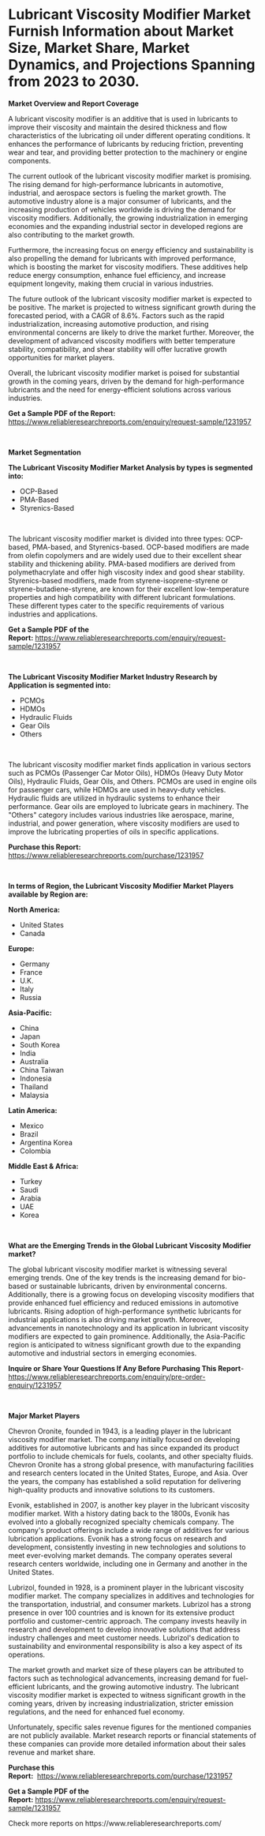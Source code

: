<p><h1>Lubricant Viscosity Modifier Market Furnish Information about Market Size, Market Share, Market Dynamics, and Projections Spanning from 2023 to 2030.</h1></p><p><strong>Market Overview and Report Coverage</strong></p>
<p><p>A lubricant viscosity modifier is an additive that is used in lubricants to improve their viscosity and maintain the desired thickness and flow characteristics of the lubricating oil under different operating conditions. It enhances the performance of lubricants by reducing friction, preventing wear and tear, and providing better protection to the machinery or engine components.</p><p>The current outlook of the lubricant viscosity modifier market is promising. The rising demand for high-performance lubricants in automotive, industrial, and aerospace sectors is fueling the market growth. The automotive industry alone is a major consumer of lubricants, and the increasing production of vehicles worldwide is driving the demand for viscosity modifiers. Additionally, the growing industrialization in emerging economies and the expanding industrial sector in developed regions are also contributing to the market growth.</p><p>Furthermore, the increasing focus on energy efficiency and sustainability is also propelling the demand for lubricants with improved performance, which is boosting the market for viscosity modifiers. These additives help reduce energy consumption, enhance fuel efficiency, and increase equipment longevity, making them crucial in various industries.</p><p>The future outlook of the lubricant viscosity modifier market is expected to be positive. The market is projected to witness significant growth during the forecasted period, with a CAGR of 8.6%. Factors such as the rapid industrialization, increasing automotive production, and rising environmental concerns are likely to drive the market further. Moreover, the development of advanced viscosity modifiers with better temperature stability, compatibility, and shear stability will offer lucrative growth opportunities for market players.</p><p>Overall, the lubricant viscosity modifier market is poised for substantial growth in the coming years, driven by the demand for high-performance lubricants and the need for energy-efficient solutions across various industries.</p></p>
<p><strong>Get a Sample PDF of the Report:</strong> <a href="https://www.reliableresearchreports.com/enquiry/request-sample/1231957">https://www.reliableresearchreports.com/enquiry/request-sample/1231957</a></p>
<p>&nbsp;</p>
<p><strong>Market Segmentation</strong></p>
<p><strong>The Lubricant Viscosity Modifier Market Analysis by types is segmented into:</strong></p>
<p><ul><li>OCP-Based</li><li>PMA-Based</li><li>Styrenics-Based</li></ul></p>
<p>&nbsp;</p>
<p><p>The lubricant viscosity modifier market is divided into three types: OCP-based, PMA-based, and Styrenics-based. OCP-based modifiers are made from olefin copolymers and are widely used due to their excellent shear stability and thickening ability. PMA-based modifiers are derived from polymethacrylate and offer high viscosity index and good shear stability. Styrenics-based modifiers, made from styrene-isoprene-styrene or styrene-butadiene-styrene, are known for their excellent low-temperature properties and high compatibility with different lubricant formulations. These different types cater to the specific requirements of various industries and applications.</p></p>
<p><strong>Get a Sample PDF of the Report:</strong>&nbsp;<a href="https://www.reliableresearchreports.com/enquiry/request-sample/1231957">https://www.reliableresearchreports.com/enquiry/request-sample/1231957</a></p>
<p>&nbsp;</p>
<p><strong>The Lubricant Viscosity Modifier Market Industry Research by Application is segmented into:</strong></p>
<p><ul><li>PCMOs</li><li>HDMOs</li><li>Hydraulic Fluids</li><li>Gear Oils</li><li>Others</li></ul></p>
<p>&nbsp;</p>
<p><p>The lubricant viscosity modifier market finds application in various sectors such as PCMOs (Passenger Car Motor Oils), HDMOs (Heavy Duty Motor Oils), Hydraulic Fluids, Gear Oils, and Others. PCMOs are used in engine oils for passenger cars, while HDMOs are used in heavy-duty vehicles. Hydraulic fluids are utilized in hydraulic systems to enhance their performance. Gear oils are employed to lubricate gears in machinery. The "Others" category includes various industries like aerospace, marine, industrial, and power generation, where viscosity modifiers are used to improve the lubricating properties of oils in specific applications.</p></p>
<p><strong>Purchase this Report:</strong>&nbsp; <a href="https://www.reliableresearchreports.com/purchase/1231957">https://www.reliableresearchreports.com/purchase/1231957</a></p>
<p>&nbsp;</p>
<p><strong>In terms of Region, the Lubricant Viscosity Modifier Market Players available by Region are:</strong></p>
<p>
    <p> <strong> North America: </strong>
        <ul>
            <li>United States</li>
            <li>Canada</li>
        </ul>
        </p> 
    <p> <strong> Europe: </strong>
        <ul>
            <li>Germany</li>
            <li>France</li>
            <li>U.K.</li>
            <li>Italy</li>
            <li>Russia</li>
        </ul>
        </p> 
    <p> <strong> Asia-Pacific: </strong>
        <ul>
            <li>China</li>
            <li>Japan</li>
            <li>South Korea</li>
            <li>India</li>
            <li>Australia</li>
            <li>China Taiwan</li>
            <li>Indonesia</li>
            <li>Thailand</li>
            <li>Malaysia</li>
        </ul>
        </p> 
    <p> <strong> Latin America: </strong>
        <ul>
            <li>Mexico</li>
            <li>Brazil</li>
            <li>Argentina Korea</li>
            <li>Colombia</li>
        </ul>
        </p> 
    <p> <strong> Middle East & Africa: </strong>
        <ul>
            <li>Turkey</li>
            <li>Saudi</li>
            <li>Arabia</li>
            <li>UAE</li>
            <li>Korea</li>
        </ul>
    </p>
    </p>
<p>&nbsp;</p>
<p><strong>What are the Emerging Trends in the Global Lubricant Viscosity Modifier market?</strong></p>
<p><p>The global lubricant viscosity modifier market is witnessing several emerging trends. One of the key trends is the increasing demand for bio-based or sustainable lubricants, driven by environmental concerns. Additionally, there is a growing focus on developing viscosity modifiers that provide enhanced fuel efficiency and reduced emissions in automotive lubricants. Rising adoption of high-performance synthetic lubricants for industrial applications is also driving market growth. Moreover, advancements in nanotechnology and its application in lubricant viscosity modifiers are expected to gain prominence. Additionally, the Asia-Pacific region is anticipated to witness significant growth due to the expanding automotive and industrial sectors in emerging economies.</p></p>
<p><strong>Inquire or Share Your Questions If Any Before Purchasing This Report</strong>- <a href="https://www.reliableresearchreports.com/enquiry/pre-order-enquiry/1231957">https://www.reliableresearchreports.com/enquiry/pre-order-enquiry/1231957</a></p>
<p>&nbsp;</p>
<p><strong>Major Market Players</strong></p>
<p><p>Chevron Oronite, founded in 1943, is a leading player in the lubricant viscosity modifier market. The company initially focused on developing additives for automotive lubricants and has since expanded its product portfolio to include chemicals for fuels, coolants, and other specialty fluids. Chevron Oronite has a strong global presence, with manufacturing facilities and research centers located in the United States, Europe, and Asia. Over the years, the company has established a solid reputation for delivering high-quality products and innovative solutions to its customers. </p><p>Evonik, established in 2007, is another key player in the lubricant viscosity modifier market. With a history dating back to the 1800s, Evonik has evolved into a globally recognized specialty chemicals company. The company's product offerings include a wide range of additives for various lubrication applications. Evonik has a strong focus on research and development, consistently investing in new technologies and solutions to meet ever-evolving market demands. The company operates several research centers worldwide, including one in Germany and another in the United States.</p><p>Lubrizol, founded in 1928, is a prominent player in the lubricant viscosity modifier market. The company specializes in additives and technologies for the transportation, industrial, and consumer markets. Lubrizol has a strong presence in over 100 countries and is known for its extensive product portfolio and customer-centric approach. The company invests heavily in research and development to develop innovative solutions that address industry challenges and meet customer needs. Lubrizol's dedication to sustainability and environmental responsibility is also a key aspect of its operations.</p><p>The market growth and market size of these players can be attributed to factors such as technological advancements, increasing demand for fuel-efficient lubricants, and the growing automotive industry. The lubricant viscosity modifier market is expected to witness significant growth in the coming years, driven by increasing industrialization, stricter emission regulations, and the need for enhanced fuel economy.</p><p>Unfortunately, specific sales revenue figures for the mentioned companies are not publicly available. Market research reports or financial statements of these companies can provide more detailed information about their sales revenue and market share.</p></p>
<p><strong>Purchase this Report:</strong>&nbsp;&nbsp;<a href="https://www.reliableresearchreports.com/purchase/1231957">https://www.reliableresearchreports.com/purchase/1231957</a></p>
<p></p>
<p><strong>Get a Sample PDF of the Report:</strong>&nbsp;<a href="https://www.reliableresearchreports.com/enquiry/request-sample/1231957">https://www.reliableresearchreports.com/enquiry/request-sample/1231957</a></p>
<p>Check more reports on https://www.reliableresearchreports.com/</p>